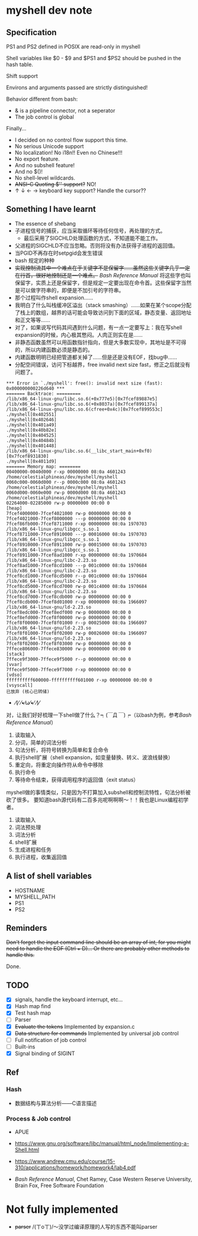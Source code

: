 # myshell dev note

## Specification

PS1 and PS2 defined in POSIX are read-only in myshell

Shell variables like $0 - $9 and $PS1 and $PS2 should be pushed in the hash
table.

Shift support

Environs and arguments passed are strictly distinguished!

Behavior different from bash:
- & is a pipeline connector, not a seperator
- The job control is global

Finally...
- I decided on no control flow support this time.
- No serious Unicode support
- No localization! No i18n!! Even no Chinese!!!
- No export feature.
- And no subshell feature!
- And no $()!
- No shell-level wildcards.
- ~~ANSI-C Quoting $'' support?~~ NO!
- ↑ ↓ ← → keyboard key support? Handle the cursor??

## Something I have learnt

- The essence of shebang
- 子进程信号的捕获，应当采取循环等待任何信号，再处理的方式。
    - 最后采用了SIGCHLD处理函数的方式，不知道能不能工作。
- 父进程的SIGCHLD不应当忽略。否则将没有办法获得子进程的返回值。
- 当PGID不再存在时setpgid会发生错误
- bash 规定的种种
- ~~实现控制流其中一个难点在于关键字不是保留字……虽然这些关键字几乎一定在行首，很好地控制还是一个难点。~~ *Bash Reference Manual* 将这些字也叫保留字，实质上还是保留字，但是规定一定要出现在命令首。这些保留字当然是可以做字符串的，即便是不加引号的字符串。
- 那个过程叫作shell expansion……
- 我明白了什么叫栈缓冲区溢出（stack smashing）……如果在某个scope分配了栈上的数组，越界的话可能会导致访问到下面的区域，静态变量、返回地址和正文等等……
- 对了，如果说写代码其间遇到什么问题，有一点一定要写上：我在写shell expansion的时候，内心极其憋闷。人肉正则实在是……
- 非静态函数虽然可以用函数指针指向，但是大多数实现中，其地址是不可得的，所以内建函数必须是静态的。
- 内建函数明明已经把管道都关掉了……但是还是没有EOF，找bug中……
- 分配空间错误，访问下标越界，free invalid next size fast，修正之后就没有问题了。

```
*** Error in `./myshell': free(): invalid next size (fast): 0x000000000226d640 ***
======= Backtrace: =========
/lib/x86_64-linux-gnu/libc.so.6(+0x777e5)[0x7fcef89887e5]
/lib/x86_64-linux-gnu/libc.so.6(+0x8037a)[0x7fcef899137a]
/lib/x86_64-linux-gnu/libc.so.6(cfree+0x4c)[0x7fcef899553c]
./myshell[0x402551]
./myshell[0x402646]
./myshell[0x401a49]
./myshell[0x40b82e]
./myshell[0x404525]
./myshell[0x40484b]
./myshell[0x401448]
/lib/x86_64-linux-gnu/libc.so.6(__libc_start_main+0xf0)[0x7fcef8931830]
./myshell[0x4011d9]
======= Memory map: ========
00400000-0040d000 r-xp 00000000 08:0a 4601243                            /home/celestialphineas/dev/myshell/myshell
0060c000-0060d000 r--p 0000c000 08:0a 4601243                            /home/celestialphineas/dev/myshell/myshell
0060d000-0060e000 rw-p 0000d000 08:0a 4601243                            /home/celestialphineas/dev/myshell/myshell
02264000-02285000 rw-p 00000000 00:00 0                                  [heap]
7fcef4000000-7fcef4021000 rw-p 00000000 00:00 0
7fcef4021000-7fcef8000000 ---p 00000000 00:00 0
7fcef86fb000-7fcef8711000 r-xp 00000000 08:0a 1970703                    /lib/x86_64-linux-gnu/libgcc_s.so.1
7fcef8711000-7fcef8910000 ---p 00016000 08:0a 1970703                    /lib/x86_64-linux-gnu/libgcc_s.so.1
7fcef8910000-7fcef8911000 rw-p 00015000 08:0a 1970703                    /lib/x86_64-linux-gnu/libgcc_s.so.1
7fcef8911000-7fcef8ad1000 r-xp 00000000 08:0a 1970684                    /lib/x86_64-linux-gnu/libc-2.23.so
7fcef8ad1000-7fcef8cd1000 ---p 001c0000 08:0a 1970684                    /lib/x86_64-linux-gnu/libc-2.23.so
7fcef8cd1000-7fcef8cd5000 r--p 001c0000 08:0a 1970684                    /lib/x86_64-linux-gnu/libc-2.23.so
7fcef8cd5000-7fcef8cd7000 rw-p 001c4000 08:0a 1970684                    /lib/x86_64-linux-gnu/libc-2.23.so
7fcef8cd7000-7fcef8cdb000 rw-p 00000000 00:00 0
7fcef8cdb000-7fcef8d01000 r-xp 00000000 08:0a 1966097                    /lib/x86_64-linux-gnu/ld-2.23.so
7fcef8edc000-7fcef8edf000 rw-p 00000000 00:00 0
7fcef8efd000-7fcef8f00000 rw-p 00000000 00:00 0
7fcef8f00000-7fcef8f01000 r--p 00025000 08:0a 1966097                    /lib/x86_64-linux-gnu/ld-2.23.so
7fcef8f01000-7fcef8f02000 rw-p 00026000 08:0a 1966097                    /lib/x86_64-linux-gnu/ld-2.23.so
7fcef8f02000-7fcef8f03000 rw-p 00000000 00:00 0
7ffece806000-7ffece830000 rw-p 00000000 00:00 0                          [stack]
7ffece9f3000-7ffece9f5000 r--p 00000000 00:00 0                          [vvar]
7ffece9f5000-7ffece9f7000 r-xp 00000000 00:00 0                          [vdso]
ffffffffff600000-ffffffffff601000 r-xp 00000000 00:00 0                  [vsyscall]
已放弃 (核心已转储)
```

- ⁄(⁄ ⁄•⁄ω⁄•⁄ ⁄)⁄

对，让我们好好梳理一下shell做了什么？┑(￣Д ￣)┍（以bash为例，参考*Bash Reference Manual*）
1. 读取输入
2. 分词，简单的词法分析
3. 句法分析，将符号转换为简单和复合命令
4. 执行shell扩展（shell expansion，如变量替换、转义、波浪线替换）
5. 重定向，将重定向操作符从命令中移除
6. 执行命令
7. 等待命令结束，获得调用程序的返回值（exit status）

myshell做的事情类似，只是因为不打算加入subshell和控制流特性，句法分析被砍了很多。
要知道bash源代码有二百多兆呢啊啊啊～！！我也是Linux编程初学者。
1. 读取输入
2. 词法预处理
3. 词法分析
4. shell扩展
5. 生成进程和任务
6. 执行进程，收集返回值

## A list of shell variables

- HOSTNAME
- MYSHELL_PATH
- PS1
- PS2

## Reminders

~~Don't forget the input command line should be an array of int, for you might
need to handle the EOF (Ctrl + D)... Or there are probably other methods to
handle this.~~

Done.

## TODO

- [x] signals, handle the keyboard interrupt, etc...
- [x] Hash map find
- [x] Test hash map
- [ ] Parser
- [x] ~~Evaluate the tokens~~           Implemented by expansion.c
- [x] ~~Data structure for commands~~   Implemented by universal job control
- [ ] Full notification of job control
- [ ] Built-ins
- [x] Signal binding of SIGINT

## Ref

### Hash

- 数据结构与算法分析——C语言描述

### Process & Job control

- APUE
- https://www.gnu.org/software/libc/manual/html_node/Implementing-a-Shell.html
- https://www.andrew.cmu.edu/course/15-310/applications/homework/homework4/lab4.pdf

- *Bash Reference Manual*, Chet Ramey, Case Western Reserve University, Brain Fox, Free Software Foundation

# Not fully implemented

- ~~parser~~ /(ㄒoㄒ)/～没学过编译原理的人写的东西不能叫parser